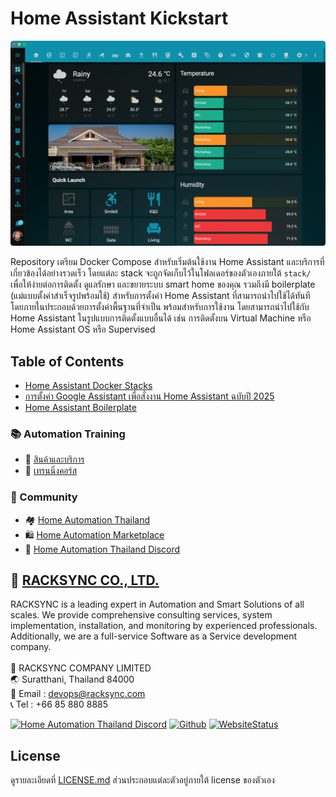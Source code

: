 # Home Assistant Kickstart

![image](assets/screenshot.png)

Repository เตรียม Docker Compose สำหรับเริ่มต้นใช้งาน Home Assistant และบริการที่เกี่ยวข้องได้อย่างรวดเร็ว โดยแต่ละ stack จะถูกจัดเก็บไว้ในโฟลเดอร์ของตัวเองภายใต้ `stack/` เพื่อให้ง่ายต่อการติดตั้ง ดูแลรักษา และขยายระบบ smart home ของคุณ รวมถึงมี boilerplate (แม่แบบตั้งค่าสำเร็จรูปพร้อมใช้) สำหรับการตั้งค่า Home Assistant ที่สามารถนำไปใช้ได้ทันที โดยภายในประกอบด้วยการตั้งค่าพื้นฐานที่จำเป็น พร้อมสำหรับการใช้งาน โดยสามารถนำไปใช้กับ Home Assistant ในรูปแบบการติดตั้งแบบอื่นได้ เช่น การติดตั้งบน  Virtual Machine หรือ Home Assistant OS หรือ Supervised 

## Table of Contents
- [Home Assistant Docker Stacks](stack/README.md)
- [การตั้งค่า Google Assistant เพื่อสั่งงาน Home Assistant ​ฉบับปี 2025](docs/google-home-assistant.md)
- [Home Assistant Boilerplate](stack/homeassistant/ha_config/)


### 📚 Automation Training

- 🛒 [สินค้าและบริการ](http://racksync.com)
- 📖 [เทรนนิ่งคอร์ส](https://facebook.com/racksync)

### 👥 Community

- 🏘️ [Home Automation Thailand](https://www.facebook.com/groups/hathailand)
- 🛍️ [Home Automation Marketplace](https://www.facebook.com/groups/hatmarketplace)
- 💬 [Home Automation Thailand Discord](https://discord.gg/Wc5CwnWkp4) 

## 🏢 [RACKSYNC CO., LTD.](https://racksync.com)

RACKSYNC is a leading expert in Automation and Smart Solutions of all scales. We provide comprehensive consulting services, system implementation, installation, and monitoring by experienced professionals. Additionally, we are a full-service Software as a Service development company.
\
\
📍 RACKSYNC COMPANY LIMITED \
🌏 Suratthani, Thailand 84000 \
📧 Email : devops@racksync.com \
📞 Tel : +66 85 880 8885 

[![Home Automation Thailand Discord](https://img.shields.io/discord/986181205504438345?style=for-the-badge)](https://discord.gg/Wc5CwnWkp4) [![Github](https://img.shields.io/github/followers/racksync?style=for-the-badge)](https://github.com/racksync) 
[![WebsiteStatus](https://img.shields.io/website?down_color=grey&down_message=Offline&style=for-the-badge&up_color=green&up_message=Online&url=https%3A%2F%2Fracksync.com)](https://racksync.com)


## License

ดูรายละเอียดที่ [LICENSE.md](LICENSE.md) ส่วนประกอบแต่ละตัวอยู่ภายใต้ license ของตัวเอง

